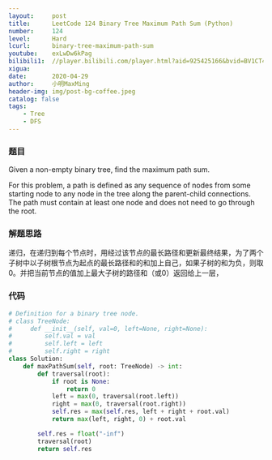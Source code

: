 ```yaml
---
layout:     post
title:      LeetCode 124 Binary Tree Maximum Path Sum (Python)
number:     124
level:      Hard
lcurl:      binary-tree-maximum-path-sum
youtube:    exLwDw6kPag
bilibili1:  //player.bilibili.com/player.html?aid=925425166&bvid=BV1CT4y1g7bR&cid=184750468&page=1
xigua:      
date:       2020-04-29
author:     小明MaxMing
header-img: img/post-bg-coffee.jpeg
catalog: false
tags:
    - Tree
    - DFS
---
```


### 题目

Given a non-empty binary tree, find the maximum path sum.

For this problem, a path is defined as any sequence of nodes from some starting node to any node in the tree along the parent-child connections. The path must contain at least one node and does not need to go through the root.

### 解题思路

递归，在递归到每个节点时，用经过该节点的最长路径和更新最终结果，为了两个子树中以子树根节点为起点的最长路径和的和加上自己，如果子树的和为负，则取0。并把当前节点的值加上最大子树的路径和（或0）返回给上一层，

### 代码
```python
# Definition for a binary tree node.
# class TreeNode:
#     def __init__(self, val=0, left=None, right=None):
#         self.val = val
#         self.left = left
#         self.right = right
class Solution:
    def maxPathSum(self, root: TreeNode) -> int:
        def traversal(root):
            if root is None:
                return 0
            left = max(0, traversal(root.left))
            right = max(0, traversal(root.right))
            self.res = max(self.res, left + right + root.val)
            return max(left, right, 0) + root.val

        self.res = float("-inf")
        traversal(root)
        return self.res
```
